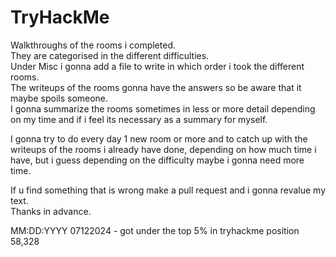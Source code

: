 # TryHackMe
Walkthroughs of the rooms i completed.<br>
They are categorised in the different difficulties.<br>
Under Misc i gonna add a file to write in which order i took the different rooms.<br>
The writeups of the rooms gonna have the answers so be aware that it maybe spoils someone.<br>
I gonna summarize the rooms sometimes in less or more detail depending on my time and if i feel its necessary as a summary for myself.<br>

I gonna try to do every day 1 new room or more and to catch up with the writeups of the rooms i already have done, depending on how much time i have, but i guess depending on the difficulty maybe i gonna need more time.

If u find something that is wrong make a pull request and i gonna revalue my text.<br>
Thanks in advance.


MM:DD:YYYY
07122024 - got under the top 5% in tryhackme position 58,328
